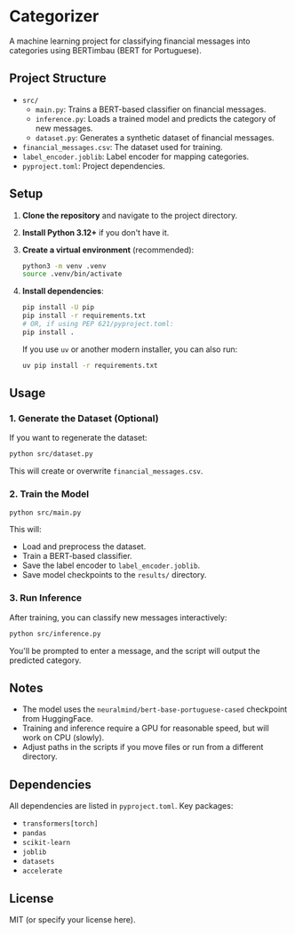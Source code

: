 # Categorizer

A machine learning project for classifying financial messages into categories using BERTimbau (BERT for Portuguese).

## Project Structure
- `src/`
  - `main.py`: Trains a BERT-based classifier on financial messages.
  - `inference.py`: Loads a trained model and predicts the category of new messages.
  - `dataset.py`: Generates a synthetic dataset of financial messages.
- `financial_messages.csv`: The dataset used for training.
- `label_encoder.joblib`: Label encoder for mapping categories.
- `pyproject.toml`: Project dependencies.

## Setup

1. **Clone the repository** and navigate to the project directory.

2. **Install Python 3.12+** if you don't have it.

3. **Create a virtual environment** (recommended):

   ```bash
   python3 -m venv .venv
   source .venv/bin/activate
   ```

4. **Install dependencies**:

   ```bash
   pip install -U pip
   pip install -r requirements.txt
   # OR, if using PEP 621/pyproject.toml:
   pip install .
   ```

   If you use `uv` or another modern installer, you can also run:

   ```bash
   uv pip install -r requirements.txt
   ```

## Usage

### 1. Generate the Dataset (Optional)

If you want to regenerate the dataset:

```bash
python src/dataset.py
```

This will create or overwrite `financial_messages.csv`.

### 2. Train the Model

```bash
python src/main.py
```

This will:
- Load and preprocess the dataset.
- Train a BERT-based classifier.
- Save the label encoder to `label_encoder.joblib`.
- Save model checkpoints to the `results/` directory.

### 3. Run Inference

After training, you can classify new messages interactively:

```bash
python src/inference.py
```

You'll be prompted to enter a message, and the script will output the predicted category.

## Notes

- The model uses the `neuralmind/bert-base-portuguese-cased` checkpoint from HuggingFace.
- Training and inference require a GPU for reasonable speed, but will work on CPU (slowly).
- Adjust paths in the scripts if you move files or run from a different directory.

## Dependencies

All dependencies are listed in `pyproject.toml`. Key packages:
- `transformers[torch]`
- `pandas`
- `scikit-learn`
- `joblib`
- `datasets`
- `accelerate`

## License

MIT (or specify your license here).
